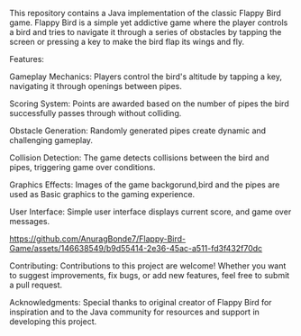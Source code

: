 This repository contains a Java implementation of the classic Flappy Bird game. Flappy Bird is a simple yet addictive game where the player controls a bird and tries to navigate it through a series of obstacles by tapping the screen or pressing a key to make the bird flap its wings and fly.

Features:

Gameplay Mechanics: Players control the bird's altitude by tapping a key, navigating it through openings between pipes.

Scoring System: Points are awarded based on the number of pipes the bird successfully passes through without colliding.

Obstacle Generation: Randomly generated pipes create dynamic and challenging gameplay.

Collision Detection: The game detects collisions between the bird and pipes, triggering game over conditions.

Graphics Effects: Images of the game backgorund,bird and the pipes are used as Basic graphics to the gaming experience.

User Interface: Simple user interface displays current score, and game over messages.




https://github.com/AnuragBonde7/Flappy-Bird-Game/assets/146638549/b9d55414-2e36-45ac-a511-fd3f432f70dc

Contributing:
Contributions to this project are welcome! Whether you want to suggest improvements, fix bugs, or add new features, feel free to submit a pull request.

Acknowledgments:
Special thanks to original creator of Flappy Bird for inspiration and to the Java community for resources and support in developing this project.
